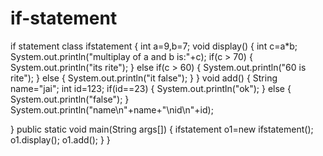 # if-statement
if statement
class ifstatement
{
int a=9,b=7;
void display()
{
int c=a*b;
System.out.println("multiplay of a and b is:"+c);
if(c > 70)
{
	System.out.println("its rite");
}
else if(c > 60)
{
	System.out.println("60 is rite");
}
else
{
	System.out.println("it false");
}
}
void add()
{
String name="jai";
int id=123;
if(id==23)
{
	System.out.println("ok");
}
else
{
	System.out.println("false");
}
System.out.println("name\n"+name+"\nid\n"+id);

}
public static void main(String args[])
{
ifstatement o1=new ifstatement();
o1.display();
o1.add();
}
}
